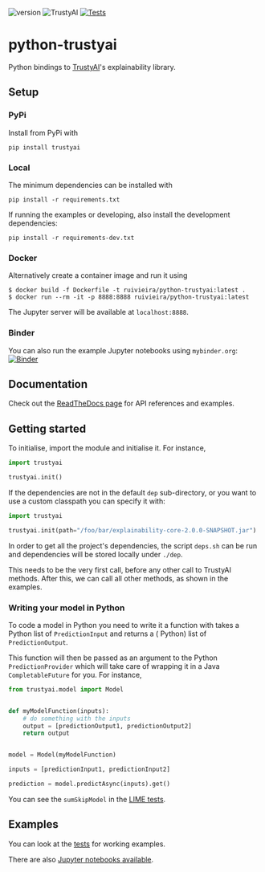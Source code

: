 ![version](https://img.shields.io/badge/version-0.2.4-green) ![TrustyAI](https://img.shields.io/badge/TrustyAI-1.22.1-green) [![Tests](https://github.com/trustyai-python/module/actions/workflows/workflow.yml/badge.svg)](https://github.com/trustyai-python/examples/actions/workflows/workflow.yml)

# python-trustyai

Python bindings to [TrustyAI](https://kogito.kie.org/trustyai/)'s explainability library.

## Setup

### PyPi

Install from PyPi with

```shell
pip install trustyai
```

### Local

The minimum dependencies can be installed with

```shell
pip install -r requirements.txt
```

If running the examples or developing, also install the development dependencies:

```shell
pip install -r requirements-dev.txt
```

### Docker

Alternatively create a container image and run it using

```shell
$ docker build -f Dockerfile -t ruivieira/python-trustyai:latest .
$ docker run --rm -it -p 8888:8888 ruivieira/python-trustyai:latest
```

The Jupyter server will be available at `localhost:8888`.

### Binder

You can also run the example Jupyter notebooks using `mybinder.org`: [![Binder](https://mybinder.org/badge_logo.svg)](https://mybinder.org/v2/gh/trustyai-python/trustyai-explainability-python-examples/main?labpath=examples)

## Documentation
Check out the [ReadTheDocs page](https://trustyai-explainability-python.readthedocs.io/en/latest/) for API references and examples.

## Getting started

To initialise, import the module and initialise it. For instance,

```python
import trustyai

trustyai.init()
```

If the dependencies are not in the default `dep` sub-directory, or you want to use a custom classpath you can specify it
with:

```python
import trustyai

trustyai.init(path="/foo/bar/explainability-core-2.0.0-SNAPSHOT.jar")
```

In order to get all the project's dependencies, the script `deps.sh` can be run and dependencies will be stored locally
under `./dep`.

This needs to be the very first call, before any other call to TrustyAI methods. After this, we can call all other
methods, as shown in the examples.

### Writing your model in Python

To code a model in Python you need to write it a function with takes a Python list of `PredictionInput` and returns a (
Python) list of `PredictionOutput`.

This function will then be passed as an argument to the Python `PredictionProvider`
which will take care of wrapping it in a Java `CompletableFuture` for you. For instance,

```python
from trustyai.model import Model


def myModelFunction(inputs):
    # do something with the inputs
    output = [predictionOutput1, predictionOutput2]
    return output


model = Model(myModelFunction)

inputs = [predictionInput1, predictionInput2]

prediction = model.predictAsync(inputs).get()
```

You can see the `sumSkipModel` in the [LIME tests](./tests/test_limeexplainer.py).

## Examples

You can look at the [tests](./tests) for working examples.

There are also [Jupyter notebooks available](https://github.com/trustyai-python/examples).
